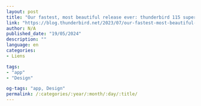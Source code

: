 ```yaml
---
layout: post
title: "Our fastest, most beautiful release ever: thunderbird 115 supernova is here!"
link: "https://blog.thunderbird.net/2023/07/our-fastest-most-beautiful-release-ever-thunderbird-115-supernova-is-here"
author: N/A
published_date: "19/05/2024"
description: ""
language: en
categories:
- Liens

tags:
- "app"
- "Design"

og-tags: "app, Design"
permalink: /:categories/:year/:month/:day/:title/
---
```

